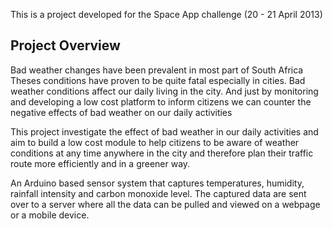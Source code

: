 This is a project developed for the Space App challenge (20 - 21 April 2013)

Project Overview
----------------
Bad weather changes have been prevalent in most part of South Africa
Theses conditions have proven to be quite fatal especially in cities.
Bad weather conditions affect our daily living in the city. And just
by monitoring and developing a low cost platform to inform citizens
we can counter the negative effects of bad weather on our daily
activities

This project investigate the effect of bad weather in our daily activities 
and aim to build a low cost module to help citizens to be aware of weather
conditions at any time anywhere in the city and therefore plan their
traffic route more efficiently and in a greener way.

An Arduino based sensor system that captures temperatures, humidity, rainfall
intensity and carbon monoxide level. The captured data are sent over to a server
where all the data can be pulled and viewed on a webpage or a mobile device.

